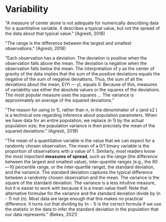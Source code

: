 # Variability

"A measure of center alone is not adequate for numerically describing data for a quantitative variable. It describes a typical value, but not the spread of the data about that typical value." (Agresti, 2018)

"The range is the difference between the largest and smallest observations." (Agresti, 2018)

"Each observation has a deviation. The deviation is positive when the observation falls above the mean. The deviation is negative when the observation falls below the mean. The interpretation of y as the center of gravity of the data implies that the sum of the positive deviations equals the negative of the sum of negative deviations. Thus, the sum of all the deviations about the mean, E(Yi — y), equals 0. Because of this, measures of variability use either the absolute values or the squares of the deviations. The most popular measure uses the squares ... The variance is approximately an average of the squared deviations."

"The reason for using (n 1), rather than n, in the denominator of s (and s2 ) is a technical one regarding inference about population parameters. When we have data for an entire population, we replace (n 1) by the actual population size; the population variance is then precisely the mean of the squared deviations." (Agresti, 2018)

"The mean of a quantitative variable is the value that we can expect for a randomly chosen observation. The mean of a 0/1 binary variable is the proportion of observations with a value of 1. Similarly, most readers know the most important **measures of spread**, such as the range (the difference between the largest and smallest value), inter-quantile ranges (e.g., the 90—10 percentile range, or the inter-quartile range), the standard deviation, and the variance. The standard deviation captures the typical difference between a randomly chosen observation and the mean. The variance is the square of the standard deviation. The variance is a less intuitive measure, but it is easier to work with because it is a mean value itself. Note that alternative formulae for the variance and the standard deviation divide by (n - 1) not (n). Most data are large enough that this makes no practical difference. It turns out that dividing by (n - 1) is the correct formula if we use the statistic in the data to infer the standard deviation in the population that our data represents." (Bekes, 2021)
